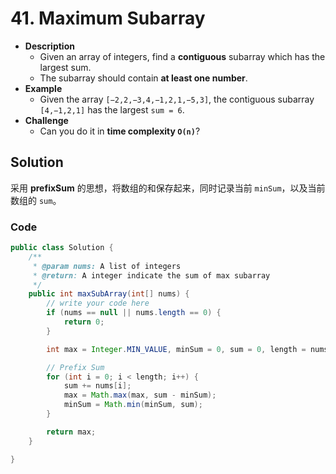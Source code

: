 # 41. Maximum Subarray

- **Description**
    - Given an array of integers, find a **contiguous** subarray which has the largest sum.
    - The subarray should contain **at least one number**.
- **Example**
    - Given the array `[−2,2,−3,4,−1,2,1,−5,3]`, the contiguous subarray `[4,−1,2,1]` has the largest `sum = 6`.
- **Challenge**
    - Can you do it in **time complexity `O(n)`**?


## Solution

采用 **prefixSum** 的思想，将数组的和保存起来，同时记录当前 `minSum`，以及当前数组的 `sum`。


### Code

```java
public class Solution {
    /**
     * @param nums: A list of integers
     * @return: A integer indicate the sum of max subarray
     */
    public int maxSubArray(int[] nums) {
        // write your code here
        if (nums == null || nums.length == 0) {
            return 0;
        }

        int max = Integer.MIN_VALUE, minSum = 0, sum = 0, length = nums.length;

        // Prefix Sum
        for (int i = 0; i < length; i++) {
            sum += nums[i];
            max = Math.max(max, sum - minSum);
            minSum = Math.min(minSum, sum);
        }

        return max;
    }

}
```